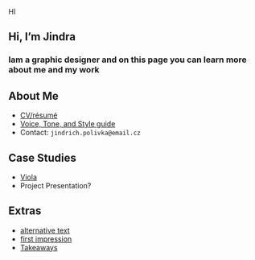 HI

## Hi, I’m Jindra

### Iam a graphic designer and on this page you can learn more about me and my work

## About Me

- [CV/résumé](https://jindrichpolivka.github.io/experience/)
- [Voice, Tone, and Style guide](https://jindrichpolivka.github.io/voice-tone/)
- Contact: `jindrich.polivka@email.cz`

## Case Studies

- [Viola](https://jindrichpolivka.github.io/content-first/)
- Project Presentation?

## Extras

- [alternative text](https://jindrichpolivka.github.io/alternative-text/)
- [first impression](https://jindrichpolivka.github.io/first-impression/)
- [Takeaways](takeaways)
